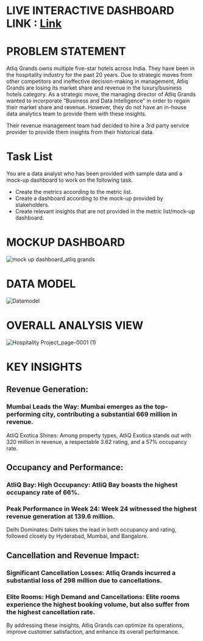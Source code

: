  # LIVE INTERACTIVE DASHBOARD LINK : [Link](https://app.powerbi.com/view?r=eyJrIjoiZDE1OTYxNjctM2EzNS00ZDJjLTlmOTMtOGUzNzM3YzliYjRmIiwidCI6ImM2ZTU0OWIzLTVmNDUtNDAzMi1hYWU5LWQ0MjQ0ZGM1YjJjNCJ9)
 # **PROBLEM STATEMENT**

Atliq Grands owns multiple five-star hotels across India. They have been in the hospitality industry for the past 20 years. Due to strategic moves from other competitors and ineffective decision-making in management, Atliq Grands are losing its market share and revenue in the luxury/business hotels category. As a strategic move, the managing director of Atliq Grands wanted to incorporate “Business and Data Intelligence” in order to regain their market share and revenue. However, they do not have an in-house data analytics team to provide them with these insights.

Their revenue management team had decided to hire a 3rd party service provider to provide them insights from their historical data.

# Task List
You are a data analyst who has been provided with sample data and a mock-up dashboard to work on the following task.

* Create the metrics according to the metric list.
* Create a dashboard according to the mock-up provided by stakeholders.
* Create relevant insights that are not provided in the metric list/mock-up dashboard.
# **MOCKUP DASHBOARD**
![mock up dashboard_atliq grands](https://github.com/user-attachments/assets/9bd952d6-578d-4640-b949-da296c947d06)

# DATA MODEL
![Datamodel](https://github.com/user-attachments/assets/765e1ae6-8d03-4151-bb5b-87ca6231c0fd)

# OVERALL ANALYSIS VIEW

![Hospitality Project_page-0001 (1)](https://github.com/user-attachments/assets/3abaafba-2beb-4d24-8c62-727c4d7fefe6)

# KEY INSIGHTS
## Revenue Generation:
### Mumbai Leads the Way: Mumbai emerges as the top-performing city, contributing a substantial 669 million in revenue.
AtliQ Exotica Shines: Among property types, AtliQ Exotica stands out with 320 million in revenue, a respectable 3.62 rating, and a 57% occupancy rate.
## Occupancy and Performance:
### AtliQ Bay: High Occupancy: AtliQ Bay boasts the highest occupancy rate of 66%.
### Peak Performance in Week 24: Week 24 witnessed the highest revenue generation at 139.6 million.
Delhi Dominates: Delhi takes the lead in both occupancy and rating, followed closely by Hyderabad, Mumbai, and Bangalore.
## Cancellation and Revenue Impact:
### Significant Cancellation Losses: Atliq Grands incurred a substantial loss of 298 million due to cancellations.
### Elite Rooms: High Demand and Cancellations: Elite rooms experience the highest booking volume, but also suffer from the highest cancellation rate.
By addressing these insights, Atliq Grands can optimize its operations, improve customer satisfaction, and enhance its overall performance.
